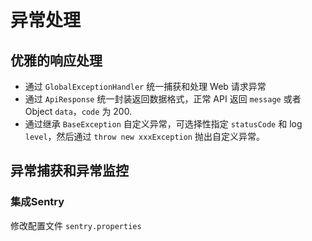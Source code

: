 # 异常处理

## 优雅的响应处理
* 通过 `GlobalExceptionHandler` 统一捕获和处理 Web 请求异常
* 通过 `ApiResponse` 统一封装返回数据格式，正常 API 返回 `message` 或者 Object `data`，`code` 为 200.
* 通过继承 `BaseException` 自定义异常，可选择性指定 `statusCode` 和 log `level`，然后通过 `throw new xxxException` 抛出自定义异常。

## 异常捕获和异常监控

### 集成Sentry
修改配置文件 `sentry.properties`
